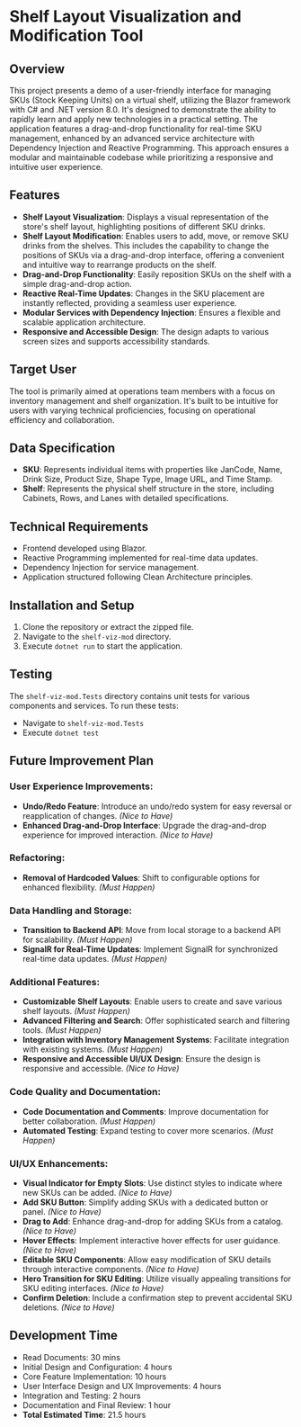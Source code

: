 # Shelf Layout Visualization and Modification Tool

## Overview

This project presents a demo of a user-friendly interface for managing SKUs (Stock Keeping Units) on a virtual shelf, utilizing the Blazor framework with C# and .NET version 8.0. It's designed to demonstrate the ability to rapidly learn and apply new technologies in a practical setting. The application features a drag-and-drop functionality for real-time SKU management, enhanced by an advanced service architecture with Dependency Injection and Reactive Programming. This approach ensures a modular and maintainable codebase while prioritizing a responsive and intuitive user experience.

## Features

-   **Shelf Layout Visualization**: Displays a visual representation of the store's shelf layout, highlighting positions of different SKU drinks.
-   **Shelf Layout Modification**: Enables users to add, move, or remove SKU drinks from the shelves. This includes the capability to change the positions of SKUs via a drag-and-drop interface, offering a convenient and intuitive way to rearrange products on the shelf.
-   **Drag-and-Drop Functionality**: Easily reposition SKUs on the shelf with a simple drag-and-drop action.
-   **Reactive Real-Time Updates**: Changes in the SKU placement are instantly reflected, providing a seamless user experience.
-   **Modular Services with Dependency Injection**: Ensures a flexible and scalable application architecture.
-   **Responsive and Accessible Design**: The design adapts to various screen sizes and supports accessibility standards.

## Target User

The tool is primarily aimed at operations team members with a focus on inventory management and shelf organization. It's built to be intuitive for users with varying technical proficiencies, focusing on operational efficiency and collaboration.

## Data Specification

-   **SKU**: Represents individual items with properties like JanCode, Name, Drink Size, Product Size, Shape Type, Image URL, and Time Stamp.
-   **Shelf**: Represents the physical shelf structure in the store, including Cabinets, Rows, and Lanes with detailed specifications.

## Technical Requirements

-   Frontend developed using Blazor.
-   Reactive Programming implemented for real-time data updates.
-   Dependency Injection for service management.
-   Application structured following Clean Architecture principles.

## Installation and Setup

1. Clone the repository or extract the zipped file.
2. Navigate to the `shelf-viz-mod` directory.
3. Execute `dotnet run` to start the application.

## Testing

The `shelf-viz-mod.Tests` directory contains unit tests for various components and services. To run these tests:

-   Navigate to `shelf-viz-mod.Tests`
-   Execute `dotnet test`

## Future Improvement Plan

### User Experience Improvements:

-   **Undo/Redo Feature**: Introduce an undo/redo system for easy reversal or reapplication of changes. _(Nice to Have)_
-   **Enhanced Drag-and-Drop Interface**: Upgrade the drag-and-drop experience for improved interaction. _(Nice to Have)_

### Refactoring:

-   **Removal of Hardcoded Values**: Shift to configurable options for enhanced flexibility. _(Must Happen)_

### Data Handling and Storage:

-   **Transition to Backend API**: Move from local storage to a backend API for scalability. _(Must Happen)_
-   **SignalR for Real-Time Updates**: Implement SignalR for synchronized real-time data updates. _(Must Happen)_

### Additional Features:

-   **Customizable Shelf Layouts**: Enable users to create and save various shelf layouts. _(Must Happen)_
-   **Advanced Filtering and Search**: Offer sophisticated search and filtering tools. _(Must Happen)_
-   **Integration with Inventory Management Systems**: Facilitate integration with existing systems. _(Must Happen)_
-   **Responsive and Accessible UI/UX Design**: Ensure the design is responsive and accessible. _(Nice to Have)_

### Code Quality and Documentation:

-   **Code Documentation and Comments**: Improve documentation for better collaboration. _(Must Happen)_
-   **Automated Testing**: Expand testing to cover more scenarios. _(Must Happen)_

### UI/UX Enhancements:

-   **Visual Indicator for Empty Slots**: Use distinct styles to indicate where new SKUs can be added. _(Nice to Have)_
-   **Add SKU Button**: Simplify adding SKUs with a dedicated button or panel. _(Nice to Have)_
-   **Drag to Add**: Enhance drag-and-drop for adding SKUs from a catalog. _(Nice to Have)_
-   **Hover Effects**: Implement interactive hover effects for user guidance. _(Nice to Have)_
-   **Editable SKU Components**: Allow easy modification of SKU details through interactive components. _(Nice to Have)_
-   **Hero Transition for SKU Editing**: Utilize visually appealing transitions for SKU editing interfaces. _(Nice to Have)_
-   **Confirm Deletion**: Include a confirmation step to prevent accidental SKU deletions. _(Nice to Have)_

## Development Time

-   Read Documents: 30 mins
-   Initial Design and Configuration: 4 hours
-   Core Feature Implementation: 10 hours
-   User Interface Design and UX Improvements: 4 hours
-   Integration and Testing: 2 hours
-   Documentation and Final Review: 1 hour
-   **Total Estimated Time**: 21.5 hours
